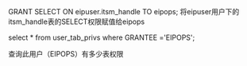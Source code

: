GRANT SELECT ON eipuser.itsm_handle TO eipops;
将eipuser用户下的itsm_handle表的SELECT权限赋值给eipops

select * from 
user_tab_privs
where GRANTEE ='EIPOPS';

查询此用户（EIPOPS）有多少表权限